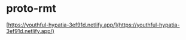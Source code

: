 # proto-rmt
[https://youthful-hypatia-3ef91d.netlify.app/](https://youthful-hypatia-3ef91d.netlify.app/)
